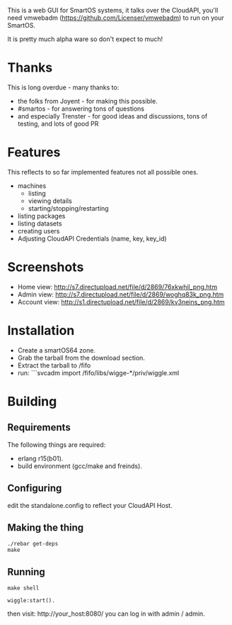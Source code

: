 This is a web GUI for SmartOS systems, it talks over the CloudAPI, you'll need vmwebadm (https://github.com/Licenser/vmwebadm) to run on your SmartOS. 

It is pretty much alpha ware so don't expect to much!


Thanks
======
This is long overdue - many thanks to:
* the folks from Joyent - for making this possible.
* #smartos - for answering tons of questions
* and especially Trenster - for good ideas and discussions, tons of testing, and lots of good PR

Features
========

This reflects to so far implemented features not all possible ones.

* machines
  * listing
  * viewing details
  * starting/stopping/restarting
* listing packages
* listing datasets
* creating users
* Adjusting CloudAPI Credentials (name, key, key_id)


Screenshots
===========

* Home view: http://s7.directupload.net/file/d/2869/76xkwhil_png.htm
* Admin view: http://s7.directupload.net/file/d/2869/woghq83k_png.htm
* Account view: http://s1.directupload.net/file/d/2869/kv3neins_png.htm

Installation
============

* Create a smartOS64 zone.
* Grab the tarball from the download section.
* Extract the tarball to /fifo
* run: ```svcadm import /fifo/libs/wigge-*/priv/wiggle.xml


Building
========

Requirements
------------
The following things are required: 

* erlang r15(b01).
* build environment (gcc/make and freinds).

Configuring
-----------

edit the standalone.config to reflect your CloudAPI Host.

Making the thing
----------------

```
./rebar get-deps
make
```

Running
-------

```
make shell
```

```
wiggle:start().
```

then visit: http://your_host:8080/ you can log in with admin / admin.
